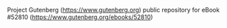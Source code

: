 Project Gutenberg (https://www.gutenberg.org) public repository for
eBook #52810 (https://www.gutenberg.org/ebooks/52810)
